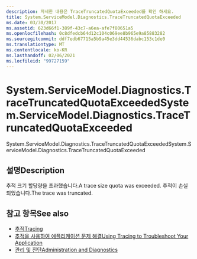 ```yaml
---
description: 자세한 내용은 TraceTruncatedQuotaExceeded를 확인 하세요.
title: System.ServiceModel.Diagnostics.TraceTruncatedQuotaExceeded
ms.date: 03/30/2017
ms.assetid: 623d66f1-389f-43c7-a6ea-afe7f80651a5
ms.openlocfilehash: 0c8dfedcb64d12c104c069ee8b965e9a85883282
ms.sourcegitcommit: ddf7edb67715a5b9a45e3dd44536dabc153c1de0
ms.translationtype: MT
ms.contentlocale: ko-KR
ms.lasthandoff: 02/06/2021
ms.locfileid: "99727159"
---
```

# <a name="systemservicemodeldiagnosticstracetruncatedquotaexceeded"></a><span data-ttu-id="de7e2-103">System.ServiceModel.Diagnostics.TraceTruncatedQuotaExceeded</span><span class="sxs-lookup"><span data-stu-id="de7e2-103">System.ServiceModel.Diagnostics.TraceTruncatedQuotaExceeded</span></span>

<span data-ttu-id="de7e2-104">System.ServiceModel.Diagnostics.TraceTruncatedQuotaExceeded</span><span class="sxs-lookup"><span data-stu-id="de7e2-104">System.ServiceModel.Diagnostics.TraceTruncatedQuotaExceeded</span></span>  
  
## <a name="description"></a><span data-ttu-id="de7e2-105">설명</span><span class="sxs-lookup"><span data-stu-id="de7e2-105">Description</span></span>  

 <span data-ttu-id="de7e2-106">추적 크기 할당량을 초과했습니다.</span><span class="sxs-lookup"><span data-stu-id="de7e2-106">A trace size quota was exceeded.</span></span> <span data-ttu-id="de7e2-107">추적이 손실되었습니다.</span><span class="sxs-lookup"><span data-stu-id="de7e2-107">The trace was truncated.</span></span>  
  
## <a name="see-also"></a><span data-ttu-id="de7e2-108">참고 항목</span><span class="sxs-lookup"><span data-stu-id="de7e2-108">See also</span></span>

- [<span data-ttu-id="de7e2-109">추적</span><span class="sxs-lookup"><span data-stu-id="de7e2-109">Tracing</span></span>](index.md)
- [<span data-ttu-id="de7e2-110">추적을 사용하여 애플리케이션 문제 해결</span><span class="sxs-lookup"><span data-stu-id="de7e2-110">Using Tracing to Troubleshoot Your Application</span></span>](using-tracing-to-troubleshoot-your-application.md)
- [<span data-ttu-id="de7e2-111">관리 및 진단</span><span class="sxs-lookup"><span data-stu-id="de7e2-111">Administration and Diagnostics</span></span>](../index.md)
